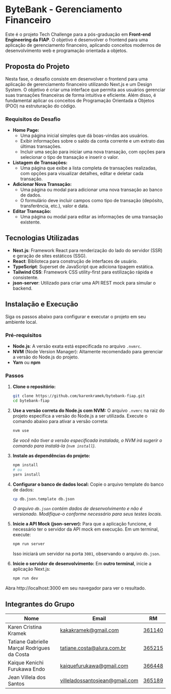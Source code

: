 # ByteBank - Gerenciamento Financeiro

Este é o projeto Tech Challenge para a pós-graduação em **Front-end Engineering da FIAP**. O objetivo é desenvolver o frontend para uma aplicação de gerenciamento financeiro, aplicando conceitos modernos de desenvolvimento web e programação orientada a objetos.

## Proposta do Projeto

Nesta fase, o desafio consiste em desenvolver o frontend para uma aplicação de gerenciamento financeiro utilizando Next.js e um Design System. O objetivo é criar uma interface que permita aos usuários gerenciar suas transações financeiras de forma intuitiva e eficiente. Além disso, é fundamental aplicar os conceitos de Programação Orientada a Objetos (POO) na estruturação do código.

### Requisitos do Desafio

- **Home Page:**
  - Uma página inicial simples que dá boas-vindas aos usuários.
  - Exibir informações sobre o saldo da conta corrente e um extrato das últimas transações.
  - Incluir uma seção para iniciar uma nova transação, com opções para selecionar o tipo de transação e inserir o valor.
- **Listagem de Transações:**
  - Uma página que exibe a lista completa de transações realizadas, com opções para visualizar detalhes, editar e deletar cada transação.
- **Adicionar Nova Transação:**
  - Uma página ou modal para adicionar uma nova transação ao banco de dados.
  - O formulário deve incluir campos como tipo de transação (depósito, transferência, etc.), valor e data.
- **Editar Transação:**
  - Uma página ou modal para editar as informações de uma transação existente.

## Tecnologias Utilizadas

- **Next.js**: Framework React para renderização do lado do servidor (SSR) e geração de sites estáticos (SSG).
- **React**: Biblioteca para construção de interfaces de usuário.
- **TypeScript**: Superset de JavaScript que adiciona tipagem estática.
- **Tailwind CSS**: Framework CSS utility-first para estilização rápida e consistente.
- **json-server**: Utilizado para criar uma API REST mock para simular o backend.

## Instalação e Execução

Siga os passos abaixo para configurar e executar o projeto em seu ambiente local.

### Pré-requisitos

- **Node.js**: A versão exata está especificada no arquivo `.nvmrc`.
- **NVM** (Node Version Manager): Altamente recomendado para gerenciar a versão do Node.js do projeto.
- **Yarn** ou **npm**

### Passos

1.  **Clone o repositório:**
    ```bash
    git clone https://github.com/karenkramek/bytebank-fiap.git
    cd bytebank-fiap
    ```

2.  **Use a versão correta do Node.js com NVM:**
    O arquivo `.nvmrc` na raiz do projeto especifica a versão do Node.js a ser utilizada. Execute o comando abaixo para ativar a versão correta:
    ```bash
    nvm use
    ```
    *Se você não tiver a versão especificada instalada, o NVM irá sugerir o comando para instalá-la (`nvm install`).*

3.  **Instale as dependências do projeto:**
    ```bash
    npm install
    # ou
    yarn install
    ```

4.  **Configurar o banco de dados local:**
    Copie o arquivo template do banco de dados:
    ```bash
    cp db.json.template db.json
    ```
    *O arquivo `db.json` contém dados de desenvolvimento e não é versionado. Modifique-o conforme necessário para seus testes locais.*

5.  **Inicie a API Mock (json-server):**
    Para que a aplicação funcione, é necessário ter o servidor da API mock em execução. Em um terminal, execute:
    ```bash
    npm run server
    ```
    Isso iniciará um servidor na porta `3001`, observando o arquivo `db.json`.

6.  **Inicie o servidor de desenvolvimento:**
    Em **outro terminal**, inicie a aplicação Next.js:
    ```bash
    npm run dev
    ```

Abra http://localhost:3000 em seu navegador para ver o resultado.

## Integrantes do Grupo

| Nome                          | Email                              | RM     |
|-------------------------------|------------------------------------|--------|
| Karen Cristina Kramek         | [kakakramek@gmail.com](mailto:kakakramek@gmail.com)              | [361140](mailto:RM361140@fiap.com.br) |
| Tatiane Gabrielle Marçal Rodrigues da Costa | [tatiane.costa@alura.com.br](mailto:tatiane.costa@alura.com.br)       | [365215](mailto:RM365215@fiap.com.br) |
| Kaique Kenichi Furukawa Endo  | [kaiquefurukawa@gmail.com](mailto:kaiquefurukawa@gmail.com)          | [366448](mailto:RM366448@fiap.com.br) |
| Jean Villela dos Santos       | [villeladossantosjean@gmail.com](mailto:villeladossantosjean@gmail.com)    | [365189](mailto:RM365189@fiap.com.br) |
